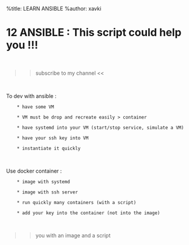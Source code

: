%title: LEARN ANSIBLE
%author: xavki


# 12 ANSIBLE : This script could help you !!!

<br>

>> subscribe to my channel <<

<br>

To dev with ansible :

		* have some VM

		* VM must be drop and recreate easily > container

		* have systemd into your VM (start/stop service, simulate a VM)

		* have your ssh key into VM

		* instantiate it quickly

<br>

Use docker container :
		
		* image with systemd

		* image with ssh server

		* run quickly many containers (with a script)

		* add your key into the container (not into the image)

<br>

>> you with an image and a script
